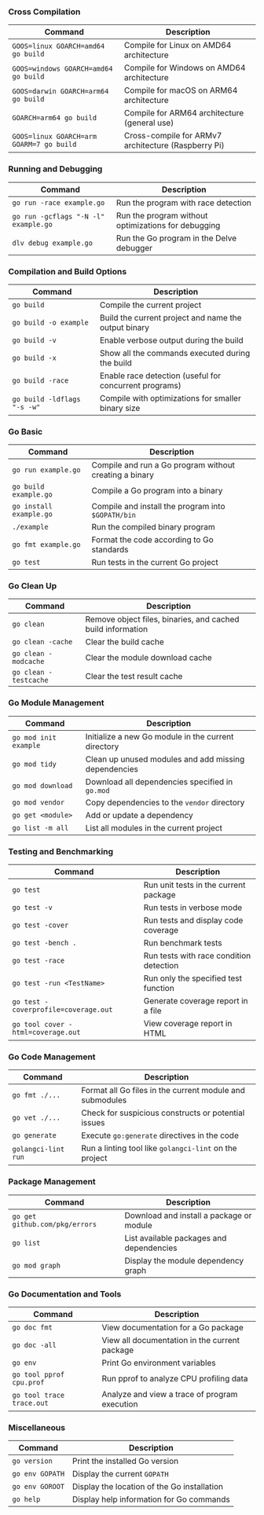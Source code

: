 ### **Cross Compilation**
| Command                                     | Description                                                   |
|---------------------------------------------|---------------------------------------------------------------|
| `GOOS=linux GOARCH=amd64 go build`          | Compile for Linux on AMD64 architecture                       |
| `GOOS=windows GOARCH=amd64 go build`        | Compile for Windows on AMD64 architecture                     |
| `GOOS=darwin GOARCH=arm64 go build`         | Compile for macOS on ARM64 architecture                       |
| `GOARCH=arm64 go build`                     | Compile for ARM64 architecture (general use)                  |
| `GOOS=linux GOARCH=arm GOARM=7 go build`    | Cross-compile for ARMv7 architecture (Raspberry Pi)           |


### **Running and Debugging**
| Command                                     | Description                                                   |
|---------------------------------------------|---------------------------------------------------------------|
| `go run -race example.go`                   | Run the program with race detection                           |
| `go run -gcflags "-N -l" example.go`        | Run the program without optimizations for debugging           |
| `dlv debug example.go`                      | Run the Go program in the Delve debugger                      |




### **Compilation and Build Options**
| Command                                     | Description                                                   |
|---------------------------------------------|---------------------------------------------------------------|
| `go build`                                  | Compile the current project                                   |
| `go build -o example`                       | Build the current project and name the output binary          |
| `go build -v`                               | Enable verbose output during the build                        |
| `go build -x`                               | Show all the commands executed during the build               |
| `go build -race`                            | Enable race detection (useful for concurrent programs)        |
| `go build -ldflags "-s -w"`                 | Compile with optimizations for smaller binary size            |


### **Go Basic**
| Command                                     | Description                                                   |
|---------------------------------------------|---------------------------------------------------------------|
| `go run example.go`                         | Compile and run a Go program without creating a binary        |
| `go build example.go`                       | Compile a Go program into a binary                            |
| `go install example.go`                     | Compile and install the program into `$GOPATH/bin`            |
| `./example`                                 | Run the compiled binary program                               |
| `go fmt example.go`                         | Format the code according to Go standards                     |
| `go test`                                   | Run tests in the current Go project                           |

### **Go Clean Up**
| Command                                     | Description                                                   |
|---------------------------------------------|---------------------------------------------------------------|
| `go clean`                                  | Remove object files, binaries, and cached build information   |
| `go clean -cache`                           | Clear the build cache                                         |
| `go clean -modcache`                        | Clear the module download cache                               |
| `go clean -testcache`                       | Clear the test result cache                                   |


### **Go Module Management**
| Command                                     | Description                                                   |
|---------------------------------------------|---------------------------------------------------------------|
| `go mod init example`                       | Initialize a new Go module in the current directory           |
| `go mod tidy`                               | Clean up unused modules and add missing dependencies          |
| `go mod download`                           | Download all dependencies specified in `go.mod`               |
| `go mod vendor`                             | Copy dependencies to the `vendor` directory                   |
| `go get <module>`                           | Add or update a dependency                                    |
| `go list -m all`                            | List all modules in the current project                       |


### **Testing and Benchmarking**
| Command                                     | Description                                                   |
|---------------------------------------------|---------------------------------------------------------------|
| `go test`                                   | Run unit tests in the current package                         |
| `go test -v`                                | Run tests in verbose mode                                     |
| `go test -cover`                            | Run tests and display code coverage                           |
| `go test -bench .`                          | Run benchmark tests                                           |
| `go test -race`                             | Run tests with race condition detection                       |
| `go test -run <TestName>`                   | Run only the specified test function                          |
| `go test -coverprofile=coverage.out`        | Generate coverage report in a file                            |
| `go tool cover -html=coverage.out`          | View coverage report in HTML                                  |




### **Go Code Management**
| Command                                     | Description                                                   |
|---------------------------------------------|---------------------------------------------------------------|
| `go fmt ./...`                              | Format all Go files in the current module and submodules      |
| `go vet ./...`                              | Check for suspicious constructs or potential issues           |
| `go generate`                               | Execute `go:generate` directives in the code                  |
| `golangci-lint run`                         | Run a linting tool like `golangci-lint` on the project        |



### **Package Management**
| Command                                     | Description                                                   |
|---------------------------------------------|---------------------------------------------------------------|
| `go get github.com/pkg/errors`              | Download and install a package or module                      |
| `go list`                                   | List available packages and dependencies                      |
| `go mod graph`                              | Display the module dependency graph                           |



### **Go Documentation and Tools**
| Command                                     | Description                                                   |
|---------------------------------------------|---------------------------------------------------------------|
| `go doc fmt`                                | View documentation for a Go package                           |
| `go doc -all`                               | View all documentation in the current package                 |
| `go env`                                    | Print Go environment variables                                |
| `go tool pprof cpu.prof`                    | Run pprof to analyze CPU profiling data                       |
| `go tool trace trace.out`                   | Analyze and view a trace of program execution                 |




### **Miscellaneous**
| Command                                     | Description                                                   |
|---------------------------------------------|---------------------------------------------------------------|
| `go version`                                | Print the installed Go version                                |
| `go env GOPATH`                             | Display the current `GOPATH`                                  |
| `go env GOROOT`                             | Display the location of the Go installation                   |
| `go help`                                   | Display help information for Go commands                      |

